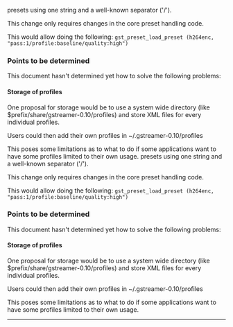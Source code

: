 presets using one string and a well-known separator ('/').

This change only requires changes in the core preset handling code.

This would allow doing the following: `gst_preset_load_preset
(h264enc, "pass:1/profile:baseline/quality:high")`

### Points to be determined

This document hasn't determined yet how to solve the following problems:

#### Storage of profiles

One proposal for storage would be to use a system wide directory (like
$prefix/share/gstreamer-0.10/profiles) and store XML files for every
individual profiles.

Users could then add their own profiles in ~/.gstreamer-0.10/profiles

This poses some limitations as to what to do if some applications want
to have some profiles limited to their own usage.
presets using one string and a well-known separator ('/').

This change only requires changes in the core preset handling code.

This would allow doing the following: `gst_preset_load_preset
(h264enc, "pass:1/profile:baseline/quality:high")`

### Points to be determined

This document hasn't determined yet how to solve the following problems:

#### Storage of profiles

One proposal for storage would be to use a system wide directory (like
$prefix/share/gstreamer-0.10/profiles) and store XML files for every
individual profiles.

Users could then add their own profiles in ~/.gstreamer-0.10/profiles

This poses some limitations as to what to do if some applications want
to have some profiles limited to their own usage.

---

